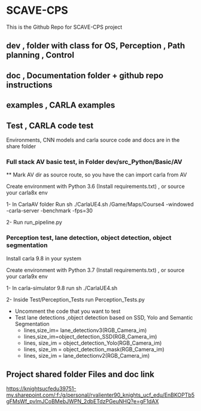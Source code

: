 # SCAVE-CPS
This is the Github Repo for SCAVE-CPS project

## dev , folder with class for OS, Perception , Path planning , Control
## doc , Documentation folder + github repo instructions
## examples , CARLA examples

## Test , CARLA code test
Environments, CNN models and carla source code and docs are in the share folder

### Full stack AV basic test, in Folder dev/src_Python/Basic/AV
** Mark AV dir as source route, so you have the can import carla from AV

Create environment with Python 3.6 (Install requirements.txt) , or source  your carla8x env

1- In CarlaAV folder Run sh ./CarlaUE4.sh /Game/Maps/Course4 -windowed -carla-server -benchmark -fps=30

2- Run run_pipeline.py

###  Perception test, lane detection, object detection, object segmentation

Install carla 9.8 in your system 

Create environment with Python 3.7 (Install requirements.txt) , or source  your carla9x env

1- In carla-simulator 9.8 run sh ./CarlaUE4.sh

2- Inside Test/Perception_Tests run Perception_Tests.py
* Uncomment the code that you want to test
* Test lane detections ,object detection based on SSD, Yolo and Semantic Segmentation
    * lines,size_im= lane_detectionv3(RGB_Camera_im)
    * lines,size_im=object_detection_SSD(RGB_Camera_im)
    * lines, size_im = object_detection_Yolo(RGB_Camera_im)
    * lines, size_im = object_detection_mask(RGB_Camera_im)
    * lines, size_im = lane_detectionv2(RGB_Camera_im)

## Project shared folder Files and doc link
https://knightsucfedu39751-my.sharepoint.com/:f:/g/personal/rvalienter90_knights_ucf_edu/EnBKOPTb5gFMsWf_pvImJCoBMebJWPN_2dbETdzPGeuNHQ?e=gF1dAX
